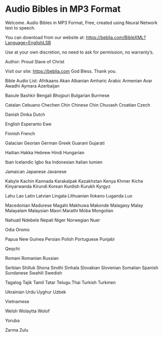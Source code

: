 # Audio Bibles in MP3 Format
Welcome. Audio Bibles in MP3 Format, Free, created using Neural Network text to speech.

You can download from our website at:
https://beblia.com/BibleXML?Language=EnglishLSB

Use at your own discretion, no need to ask for permission, no warranty’s.

Author: Proud Slave of Christ

Visit our site: https://beblia.com God Bless. Thank you.

Bible Audio List:
Afrikaans
Akan
Albanian
Amharic
Arabic
Armenian
Avar
Awadhi
Aymara
Azerbaijan

Baoule
Bashkir
Bengali
Bhojpuri
Bulgarian
Burmese

Catalan
Cebuano
Chechen
Chin
Chinese
Chin
Chuvash
Croatian
Czech

Danish
Dinka
Dutch

English
Esperanto
Ewe

Finnish
French

Galacian
Georian
German
Greek
Guarani
Gujarati

Haitian
Hakka
Hebrew
Hindi
Hungarian

Iban
Icelandic
Igbo
Ika
Indonesian
Italian
Iumien

Jamaican
Japanese
Javanese

Kabyle
Kachin
Kannada
Karakalpak
Kazakhstan
Kenya
Khmer
Kiche
Kinyarwanda
Kirundi
Korean
Kurdish
Kurukh
Kyrgyz

Lahu
Lao
Latin
Latvian
Lingala
Lithuanian
Ilokano
Luganda
Luo

Macedonian
Madurese
Magahi
Makhuwa
Makonde
Malagasy
Malay
Malayalam
Malaysian
Maori
Marathi
Moba
Mongolian

Nahuatl
Ndebele
Nepali
Niger
Norwegian
Nuer

Odia
Oromo

Papua New Guinea
Persian
Polish
Portuguese
Punjabi

Qeqchi

Romani
Romanian
Russian

Serbian
Shilluk
Shona
Sindhi
Sinhala
Slovakian
Slovenian
Somalian
Spanish
Sundanese
Swahili
Swedish

Tagalog
Tajik
Tamil
Tatar
Telugu
Thai
Turkish
Turkmen

Ukrainian
Urdu
Uyghur
Uzbek

Vietnamese

Welsh
Wolaytta
Wolof

Yoruba

Zarma
Zulu
